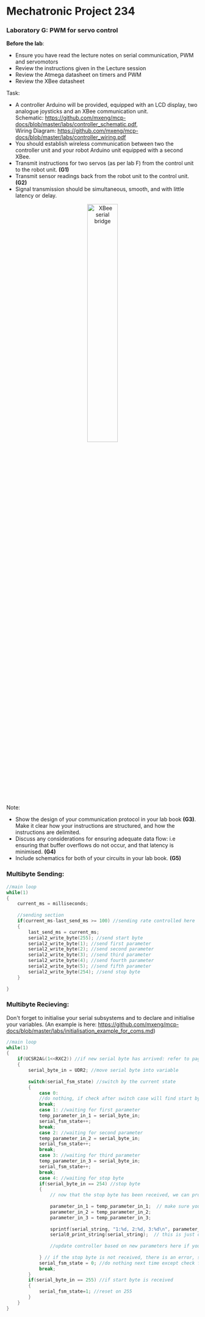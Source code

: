 # Mechatronic Project 234

### Laboratory G: PWM for servo control

**Before the lab**:
- Ensure you have read the lecture notes on serial communication, PWM and servomotors
- Review the instructions given in the Lecture session
- Review the Atmega datasheet on timers and PWM
- Review the XBee datasheet


Task:
- A controller Arduino will be provided, equipped with an LCD display, two analogue joysticks and an XBee communication unit.  
  Schematic: https://github.com/mxeng/mcp-docs/blob/master/labs/controller_schematic.pdf,  
  Wiring Diagram: https://github.com/mxeng/mcp-docs/blob/master/labs/controller_wiring.pdf
- You should establish wireless communication between two the controller unit and your robot Arduino unit equipped with a second XBee.
- Transmit instructions for two servos (as per lab F) from the control unit to the robot unit. **(G1)**
- Transmit sensor readings back from the robot unit to the control unit. **(G2)**
- Signal transmission should be simultaneous, smooth, and with little latency or delay.

<p align="center"> <img src="http://itp.nyu.edu/archive/physcomp-spring2014/uploads/XbeeCommunication.png" alt="XBee serial bridge" width="40%"> </p>


Note:
- Show the design of your communication protocol in your lab book **(G3)**. Make it clear how
your instructions are structured, and how the instructions are delimited.
- Discuss any considerations for ensuring adequate data flow: i.e ensuring that buffer overflows
do not occur, and that latency is minimised. **(G4)**
- Include schematics for both of your circuits in your lab book. **(G5)**

### Multibyte Sending:
```c
//main loop
while(1)
{
	current_ms = milliseconds;
	
	//sending section
	if(current_ms-last_send_ms >= 100) //sending rate controlled here
	{
		last_send_ms = current_ms;
		serial2_write_byte(255); //send start byte
		serial2_write_byte(1); //send first parameter
		serial2_write_byte(2); //send second parameter
		serial2_write_byte(3); //send third parameter
		serial2_write_byte(4); //send fourth parameter
		serial2_write_byte(5); //send fifth parameter
		serial2_write_byte(254); //send stop byte
	}
	
}
```

### Multibyte Recieving:
Don't forget to initialise your serial subsystems and to declare and initialise your variables.
(An example is here: https://github.com/mxeng/mcp-docs/blob/master/labs/initialisation_example_for_coms.md)
```c
//main loop
while(1)
{
	if(UCSR2A&(1<<RXC2)) //if new serial byte has arrived: refer to page 238 of datasheet. Single bit flag indicates a new byte is available
	{
		serial_byte_in = UDR2; //move serial byte into variable
		
		switch(serial_fsm_state) //switch by the current state
		{
			case 0:
			//do nothing, if check after switch case will find start byte and set serial_fsm_state to 1
			break;
			case 1: //waiting for first parameter
			temp_parameter_in_1 = serial_byte_in;
			serial_fsm_state++;
			break;
			case 2: //waiting for second parameter
			temp_parameter_in_2 = serial_byte_in;
			serial_fsm_state++;
			break;
			case 3: //waiting for third parameter
			temp_parameter_in_3 = serial_byte_in;
			serial_fsm_state++;
			break;
			case 4: //waiting for stop byte
			if(serial_byte_in == 254) //stop byte
			{
				// now that the stop byte has been received, we can process the whole message
				
				parameter_in_1 = temp_parameter_in_1;  // make sure you use meaningful variable names here! parameter_in_1 is a placeholder
				parameter_in_2 = temp_parameter_in_2;
				parameter_in_3 = temp_parameter_in_3;
				
				sprintf(serial_string, "1:%d, 2:%d, 3:%d\n", parameter_in_1, parameter_in_2, parameter_in_3);
				serial0_print_string(serial_string);  // this is just debugging, printing to the USB serial to make sure the right messages are received
				
				//update controller based on new parameters here if you only want to run it after a new message
				
			} // if the stop byte is not received, there is an error, so no commands are implemented
			serial_fsm_state = 0; //do nothing next time except check for start byte (below)
			break;
		}
		if(serial_byte_in == 255) //if start byte is received
		{
			serial_fsm_state=1; //reset on 255
		}
	}
}
```
